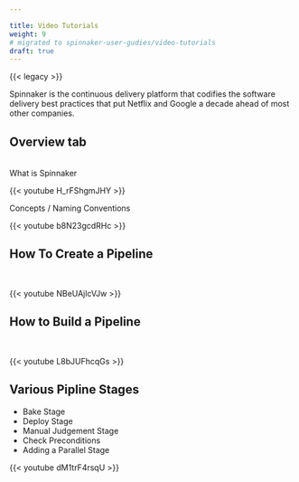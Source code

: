 ```yaml
---

title: Video Tutorials
weight: 9
# migrated to spinnaker-user-gudies/video-tutorials
draft: true
---
```


{{< legacy >}}

Spinnaker is the continuous delivery platform that codifies the software delivery best practices that put Netflix and Google a decade ahead of most other companies.

## Overview tab
<br/>
What is Spinnaker

{{< youtube H_rFShgmJHY >}}<br/>


Concepts / Naming Conventions<br/>

{{< youtube b8N23gcdRHc >}}


## How To Create a Pipeline
<br/>

{{< youtube NBeUAjlcVJw >}}


## How to Build a Pipeline
<br/>

{{< youtube L8bJUFhcqGs >}}


## Various Pipline Stages

 - Bake Stage
 - Deploy Stage
 - Manual Judgement Stage
 - Check Preconditions
 - Adding a Parallel Stage
 
{{< youtube dM1trF4rsqU >}}
